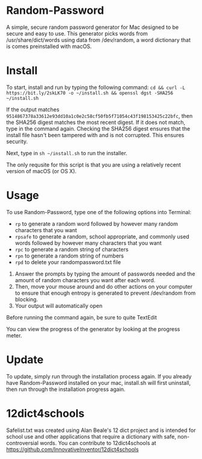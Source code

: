 # Random-Password
A simple, secure random password generator for Mac designed to be secure and easy to use. This generator picks words from /usr/share/dict/words using data from /dev/random, a word dictionary that is comes preinstalled with macOS.

# Install
To start, install and run by typing the following command:
`cd && curl -L https://bit.ly/2skLK70 -o ~/install.sh && openssl dgst -SHA256 ~/install.sh`

If the output matches `9514867378a33612e93dd10a1c0e2c58cf50fb5f71054c43f198153425c22bfc`, then the SHA256 digest matches the most recent digest. If it does not match, type in the command again. Checking the SHA256 digest ensures that the install file hasn't been tampered with and is not corrupted. This ensures security.

Next, type in `sh ~/install.sh` to run the installer.

The only requsite for this script is that you are using a relatively recent version of macOS (or OS X).

# Usage
To use Random-Password, type one of the following options into Terminal:

 - `rp` to generate a random word followed by however many random characters that you want
 - `rpsafe` to generate a random, school appropriate, and commonly used words followed by however many characters that you want
 - `rpc` to generate a random string of characters
 - `rpn` to generate a random string of numbers
 - `rpd` to delete your randompassword.txt file

1. Answer the prompts by typing the amount of passwords needed and the amount of random characters you want after each word. 
2. Then, move your mouse around and do other actions on your computer to ensure that enough entropy is generated to prevent /dev/random from blocking. 
3. Your output will automatically open

Before running the command again, be sure to quite TextEdit

You can view the progress of the generator by looking at the progress meter.

# Update
To update, simply run through the installation process again. If you already have Random-Password installed on your mac, install.sh will first uninstall, then run through the installation progress again.

# 12dict4schools
Safelist.txt was created using Alan Beale's 12 dict project and is intended for school use and other applications that require a dictionary with safe, non-controversial words. You can contribute to 12dict4schools at https://github.com/InnovativeInventor/12dict4schools
